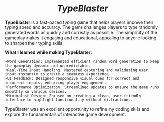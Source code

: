 # <h1 align="center"><strong><em>TypeBlaster</em></strong></h1>

**TypeBlaster** is a fast-paced typing game that helps players improve their typing speed and accuracy. The game challenges players to type randomly generated words as quickly and correctly as possible. The simplicity of the gameplay makes it engaging and educational, appealing to anyone looking to sharpen their typing skills.

**What I learned while making TypeBlaster:**

    •Word Generation: Implemented efficient random word generation to keep the gameplay dynamic and unpredictable.
    •Real-Time Input Handling: Mastered capturing and validating user input instantly to create a seamless experience.
    •UI Feedback: Designed responsive visual cues for correct and incorrect inputs, enhancing player engagement.
    •Performance Optimization: Streamlined updates to ensure the game runs smoothly on various devices.
    •Minimalist Design: Focused on creating a clean, user-friendly interface to highlight functionality without distractions.
    
TypeBlaster was an excellent opportunity to refine my coding skills and explore the fundamentals of interactive game development.
